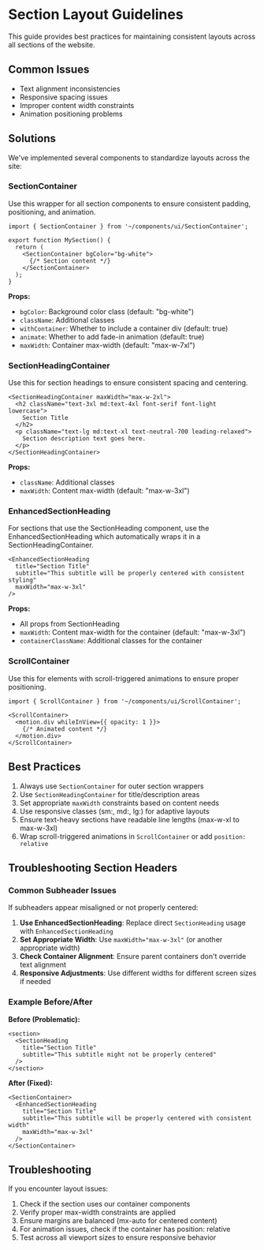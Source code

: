 # Section Layout Guidelines

This guide provides best practices for maintaining consistent layouts across all sections of the website.

## Common Issues

- Text alignment inconsistencies
- Responsive spacing issues
- Improper content width constraints
- Animation positioning problems

## Solutions

We've implemented several components to standardize layouts across the site:

### SectionContainer

Use this wrapper for all section components to ensure consistent padding, positioning, and animation.

```tsx
import { SectionContainer } from '~/components/ui/SectionContainer';

export function MySection() {
  return (
    <SectionContainer bgColor="bg-white">
      {/* Section content */}
    </SectionContainer>
  );
}
```

**Props:**
- `bgColor`: Background color class (default: "bg-white")
- `className`: Additional classes
- `withContainer`: Whether to include a container div (default: true)
- `animate`: Whether to add fade-in animation (default: true)
- `maxWidth`: Container max-width (default: "max-w-7xl")

### SectionHeadingContainer

Use this for section headings to ensure consistent spacing and centering.

```tsx
<SectionHeadingContainer maxWidth="max-w-2xl">
  <h2 className="text-3xl md:text-4xl font-serif font-light lowercase">
    Section Title
  </h2>
  <p className="text-lg md:text-xl text-neutral-700 leading-relaxed">
    Section description text goes here.
  </p>
</SectionHeadingContainer>
```

**Props:**
- `className`: Additional classes
- `maxWidth`: Content max-width (default: "max-w-3xl")

### EnhancedSectionHeading

For sections that use the SectionHeading component, use the EnhancedSectionHeading which automatically wraps it in a SectionHeadingContainer.

```tsx
<EnhancedSectionHeading
  title="Section Title"
  subtitle="This subtitle will be properly centered with consistent styling"
  maxWidth="max-w-3xl"
/>
```

**Props:**
- All props from SectionHeading
- `maxWidth`: Content max-width for the container (default: "max-w-3xl")
- `containerClassName`: Additional classes for the container

### ScrollContainer

Use this for elements with scroll-triggered animations to ensure proper positioning.

```tsx
import { ScrollContainer } from '~/components/ui/ScrollContainer';

<ScrollContainer>
  <motion.div whileInView={{ opacity: 1 }}>
    {/* Animated content */}
  </motion.div>
</ScrollContainer>
```

## Best Practices

1. Always use `SectionContainer` for outer section wrappers
2. Use `SectionHeadingContainer` for title/description areas
3. Set appropriate `maxWidth` constraints based on content needs
4. Use responsive classes (sm:, md:, lg:) for adaptive layouts
5. Ensure text-heavy sections have readable line lengths (max-w-xl to max-w-3xl)
6. Wrap scroll-triggered animations in `ScrollContainer` or add `position: relative`

## Troubleshooting Section Headers

### Common Subheader Issues

If subheaders appear misaligned or not properly centered:

1. **Use EnhancedSectionHeading**: Replace direct `SectionHeading` usage with `EnhancedSectionHeading`
2. **Set Appropriate Width**: Use `maxWidth="max-w-3xl"` (or another appropriate width)
3. **Check Container Alignment**: Ensure parent containers don't override text alignment
4. **Responsive Adjustments**: Use different widths for different screen sizes if needed

### Example Before/After

**Before (Problematic):**
```tsx
<section>
  <SectionHeading
    title="Section Title"
    subtitle="This subtitle might not be properly centered"
  />
</section>
```

**After (Fixed):**
```tsx
<SectionContainer>
  <EnhancedSectionHeading
    title="Section Title"
    subtitle="This subtitle will be properly centered with consistent width"
    maxWidth="max-w-3xl"
  />
</SectionContainer>
```

## Troubleshooting

If you encounter layout issues:

1. Check if the section uses our container components
2. Verify proper max-width constraints are applied
3. Ensure margins are balanced (mx-auto for centered content)
4. For animation issues, check if the container has position: relative
5. Test across all viewport sizes to ensure responsive behavior 